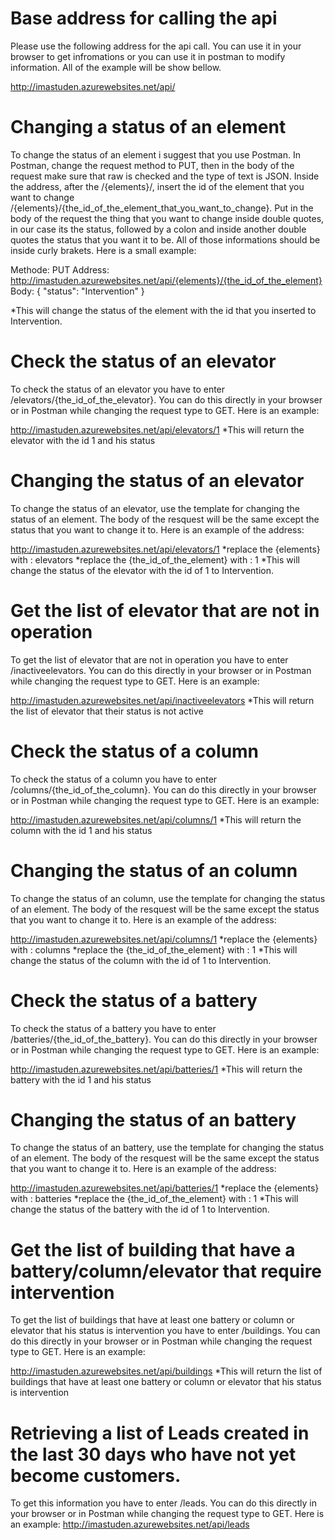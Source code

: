 

# Base address for calling the api
Please use the following address for the api call. You can use it in your browser to get infromations or you can use it in postman to modify information. All of the example will be show bellow.

http://imastuden.azurewebsites.net/api/




# Changing a status of an element
To change the status of an element i suggest that you use Postman.
In Postman, change the request method to PUT, then in the body of the request make sure that raw is checked and the type of text is JSON. Inside the address, after the /{elements}/, insert the id of the element that you want to change   /{elements}/{the_id_of_the_element_that_you_want_to_change}. Put in the body of the request the thing that you want to change inside double quotes, in our case its the status, followed by a colon and inside another double quotes the status that you want it to be.
All of those informations should be inside curly brakets. Here is a small example:


Methode: PUT   Address: http://imastuden.azurewebsites.net/api/{elements}/{the_id_of_the_element} 
Body:
{
    "status": "Intervention"
}

*This will change the status of the element with the id that you inserted to Intervention.




# Check the status of an elevator
To check the status of an elevator you have to enter /elevators/{the_id_of_the_elevator}. You can do this directly in your browser or in Postman while changing the request type to GET. Here is an example: 

http://imastuden.azurewebsites.net/api/elevators/1
*This will return the elevator with the id 1 and his status

# Changing the status of an elevator
To change the status of an elevator, use the template for changing the status of an element. The body of the resquest will be the same except the status that you want to change it to. Here is an example of the address:

http://imastuden.azurewebsites.net/api/elevators/1
*replace the {elements} with : elevators
*replace the {the_id_of_the_element} with : 1
*This will change the status of the elevator with the id of 1 to Intervention.

# Get the list of elevator that are not in operation
To get the list of elevator that are not in operation you have to enter /inactiveelevators. You can do this directly in your browser or in Postman while changing the request type to GET. Here is an example:

http://imastuden.azurewebsites.net/api/inactiveelevators
*This will return the list of elevator that their status is not active




# Check the status of a column
To check the status of a column you have to enter /columns/{the_id_of_the_column}. You can do this directly in your browser or in Postman while changing the request type to GET.  Here is an example:

http://imastuden.azurewebsites.net/api/columns/1
*This will return the column with the id 1 and his status

# Changing the status of an column
To change the status of an column, use the template for changing the status of an element. The body of the resquest will be the same except the status that you want to change it to. Here is an example of the address:

http://imastuden.azurewebsites.net/api/columns/1
*replace the {elements} with : columns
*replace the {the_id_of_the_element} with : 1
*This will change the status of the column with the id of 1 to Intervention.




# Check the status of a battery
To check the status of a battery you have to enter /batteries/{the_id_of_the_battery}. You can do this directly in your browser or in Postman while changing the request type to GET.  Here is an example:

http://imastuden.azurewebsites.net/api/batteries/1
*This will return the battery with the id 1 and his status

# Changing the status of an battery
To change the status of an battery, use the template for changing the status of an element. The body of the resquest will be the same except the status that you want to change it to. Here is an example of the address:

http://imastuden.azurewebsites.net/api/batteries/1
*replace the {elements} with : batteries
*replace the {the_id_of_the_element} with : 1
*This will change the status of the battery with the id of 1 to Intervention.




# Get the list of building that have a battery/column/elevator that require intervention
To get the list of buildings that have at least one battery or column or elevator that his status is intervention you have to enter /buildings. You can do this directly in your browser or in Postman while changing the request type to GET. Here is an example:

http://imastuden.azurewebsites.net/api/buildings
*This will return the list of buildings that have at least one battery or column or elevator that his status is intervention




# Retrieving a list of Leads created in the last 30 days who have not yet become customers.
To get this information you have to enter /leads. You can do this directly in your browser or in Postman while changing the request type to GET. Here is an example:
http://imastuden.azurewebsites.net/api/leads
